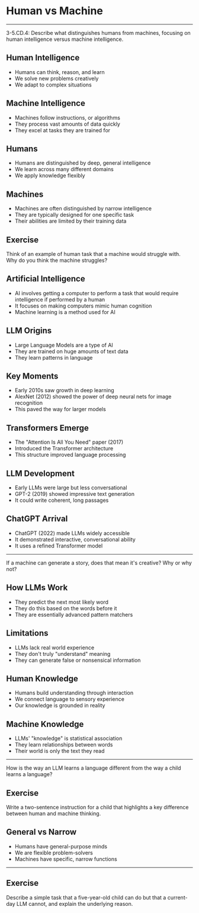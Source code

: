 # Human vs Machine

---

3-5.CD.4: Describe what distinguishes humans from machines, focusing on human intelligence versus machine intelligence.

## Human Intelligence

- Humans can think, reason, and learn
- We solve new problems creatively
- We adapt to complex situations

## Machine Intelligence

- Machines follow instructions, or algorithms
- They process vast amounts of data quickly
- They excel at tasks they are trained for

## Humans

- Humans are distinguished by deep, general intelligence
- We learn across many different domains
- We apply knowledge flexibly

## Machines

- Machines are often distinguished by narrow intelligence
- They are typically designed for one specific task
- Their abilities are limited by their training data

## Exercise

Think of an example of human task that a machine would struggle with. Why do you think the machine struggles?

## Artificial Intelligence

- AI involves getting a computer to perform a task that would require intelligence if performed by a human
- It focuses on making computers mimic human cognition
- Machine learning is a method used for AI

## LLM Origins

- Large Language Models are a type of AI
- They are trained on huge amounts of text data
- They learn patterns in language

## Key Moments

- Early 2010s saw growth in deep learning
- AlexNet (2012) showed the power of deep neural nets for image recognition
- This paved the way for larger models

## Transformers Emerge

- The "Attention Is All You Need" paper (2017)
- Introduced the Transformer architecture
- This structure improved language processing

## LLM Development

- Early LLMs were large but less conversational
- GPT-2 (2019) showed impressive text generation
- It could write coherent, long passages

## ChatGPT Arrival

- ChatGPT (2022) made LLMs widely accessible
- It demonstrated interactive, conversational ability
- It uses a refined Transformer model

---

If a machine can generate a story, does that mean it's creative? Why or why not?

## How LLMs Work

- They predict the next most likely word
- They do this based on the words before it
- They are essentially advanced pattern matchers

## Limitations

- LLMs lack real world experience
- They don't truly "understand" meaning
- They can generate false or nonsensical information

## Human Knowledge

- Humans build understanding through interaction
- We connect language to sensory experience
- Our knowledge is grounded in reality

## Machine Knowledge

- LLMs' "knowledge" is statistical association
- They learn relationships between words
- Their world is only the text they read

---

How is the way an LLM learns a language different from the way a child learns a language?

## Exercise

Write a two-sentence instruction for a child that highlights a key difference between human and machine thinking.

## General vs Narrow

- Humans have general-purpose minds
- We are flexible problem-solvers
- Machines have specific, narrow functions

---

## Exercise

Describe a simple task that a five-year-old child can do but that a current-day LLM cannot, and explain the underlying reason.
